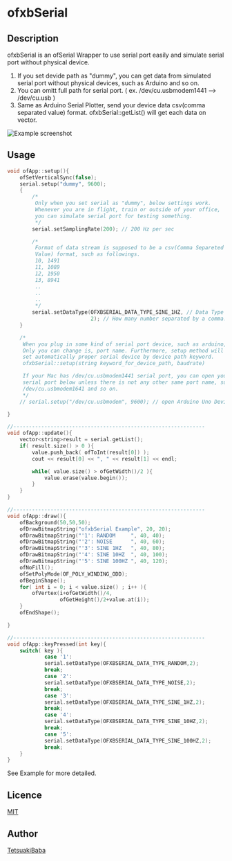 ofxbSerial
====

## Description
ofxbSerial is an ofSerial Wrapper to use serial port easily and simulate serial port without physical device.

1. If you set devide path as "dummy", you can get data from simulated serial port without physical devices, such as Arduino and so on.
2. You can omitt full path for serial port. ( ex. /dev/cu.usbmodem1441 --> /dev/cu.usb )
3. Same as Arduino Serial Plotter, send your device data csv(comma separated value) format. ofxbSerial::getList() will get each data on vector<string>.

![Example screenshot](/snapshot.png)

## Usage
```c++
void ofApp::setup(){
    ofSetVerticalSync(false);
    serial.setup("dummy", 9600);
    {
        /*
         Only when you set serial as "dummy", below settings work.
         Whenever you are in flight, train or outside of your office,
         you can simulate serial port for testing something.
         */
        serial.setSamplingRate(200); // 200 Hz per sec

        /*
         Format of data stream is supposed to be a csv(Comma Separeted
         Value) format, such as followings.
         10, 1491
         11, 1089
         12, 1950
         13, 8941
         ..
         ..
         ..
         */
        serial.setDataType(OFXBSERIAL_DATA_TYPE_SINE_1HZ, // Data Type
                           2); // How many number separated by a comma.
    }

    /*
     When you plug in some kind of serial port device, such as arduino,
     Only you can change is, port name. Furthermore, setup method will
     set automatically proper serial device by device path keyword.
     ofxbSerial::setup(string keyword_for_device_path, baudrate)

     If your Mac has /dev/cu.usbmodem1441 serial port, you can open your
     serial port below unless there is not any other same port name, such as
     /dev/cu.usbmodem1641 and so on.
     */
    // serial.setup("/dev/cu.usbmodem", 9600); // open Arduino Uno Device

}

//--------------------------------------------------------------
void ofApp::update(){
    vector<string>result = serial.getList();
    if( result.size() > 0 ){
        value.push_back( ofToInt(result[0]) );
        cout << result[0] << ", " << result[1] << endl;

        while( value.size() > ofGetWidth()/2 ){
            value.erase(value.begin());
        }
    }
}

//--------------------------------------------------------------
void ofApp::draw(){
    ofBackground(50,50,50);
    ofDrawBitmapString("ofxbSerial Example", 20, 20);
    ofDrawBitmapString("'1': RANDOM     ", 40, 40);
    ofDrawBitmapString("'2': NOISE      ", 40, 60);
    ofDrawBitmapString("'3': SINE 1HZ   ", 40, 80);
    ofDrawBitmapString("'4': SINE 10HZ  ", 40, 100);
    ofDrawBitmapString("'5': SINE 100HZ ", 40, 120);
    ofNoFill();
    ofSetPolyMode(OF_POLY_WINDING_ODD);
    ofBeginShape();
    for( int i = 0; i < value.size() ; i++ ){
        ofVertex(i+ofGetWidth()/4,
                 ofGetHeight()/2+value.at(i));
    }
    ofEndShape();

}

//--------------------------------------------------------------
void ofApp::keyPressed(int key){
    switch( key ){
            case '1':
            serial.setDataType(OFXBSERIAL_DATA_TYPE_RANDOM,2);
            break;
            case '2':
            serial.setDataType(OFXBSERIAL_DATA_TYPE_NOISE,2);
            break;
            case '3':
            serial.setDataType(OFXBSERIAL_DATA_TYPE_SINE_1HZ,2);
            break;
            case '4':
            serial.setDataType(OFXBSERIAL_DATA_TYPE_SINE_10HZ,2);
            break;
            case '5':
            serial.setDataType(OFXBSERIAL_DATA_TYPE_SINE_100HZ,2);
            break;
    }
}

```
See Example for more detailed.

## Licence
[MIT](https://opensource.org/licenses/MIT)

## Author
[TetsuakiBaba](https://github.com/TetsuakiBaba)
